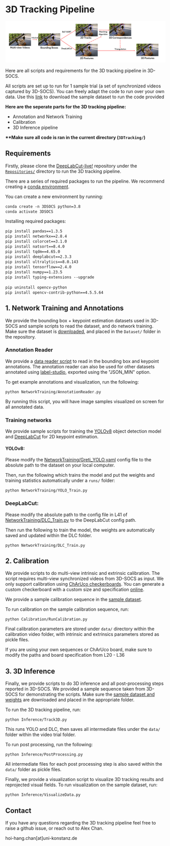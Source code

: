 # 3D Tracking Pipeline

![Banner](../media/Pipeline3D.png)

Here are all scripts and requirements for the 3D tracking pipeline in 3D-SOCS.

All scripts are set up to run for 1 sample trial (a set of synchronized videos captured by 3D-SOCS). You can freely adapt the code to run over your own data. Use this [link](https://doi.org/10.17617/3.ZQMOJ3) to download the sample dataset to run the code provided

**Here are the seperate parts for the 3D tracking pipeline:**
- Annotation and Network Training
- Calibration
- 3D Inference pipeline

**\*\*Make sure all code is ran in the current directory (`3DTracking/`)**


## Requirements
Firstly, please clone the [DeepLabCut-live!](https://github.com/DeepLabCut/DeepLabCut-live) repository under the [`Repositories/`](../Repositories/) directory to run the 3D tracking pipeline.

There are a series of required packages to run the pipeline. We recommend creating a [conda environment](https://www.anaconda.com/). 

You can create a new environment by running:
```
conda create -n 3DSOCS python=3.8
conda activate 3DSOCS
```

Installing required packages:
```
pip install pandas==1.3.5
pip install networkx==2.8.4
pip install colorcet==3.1.0
pip install natsort==8.4.0
pip install tqdm==4.65.0
pip install deeplabcut==2.3.3
pip install ultralytics==8.0.143
pip install tensorflow==2.4.0
pip install numpy==1.23.5
pip install typing-extensions --upgrade

pip uninstall opencv-python
pip install opencv-contrib-python==4.5.5.64

```

## 1. Network Training and Annotations
We provide the bounding box + keypoint estimation datasets used in 3D-SOCS and sample scripts to read the dataset, and do network training. Make sure the dataset is [downloaded](https://doi.org/10.17617/3.ZQMOJ3), and placed in the `Dataset/` folder in the repository.

### Annotation Reader
We provide a [data reader script](NetworkTraining/AnnotationReader.py) to read in the bounding box and keypoint annotations. The annotation reader can also be used for other datasets annotated using [label-studio](https://labelstud.io/), exported using the "JSON_MIN" option.


To get example annotations and visualization, run the following:

```
python NetworkTraining/AnnotationReader.py
```

By running this script, you will have image samples visualized on screen for all annotated data.


### Training networks
We provide sample scripts for training the [YOLOv8](https://docs.ultralytics.com/) object detection model and [DeepLabCut](http://www.mackenziemathislab.org/deeplabcut#:~:text=DeepLabCut%E2%84%A2%20is%20an%20efficient,typically%2050%2D200%20frames) for 2D keypoint estimation.

#### YOLOv8:
Please modify the [NetworkTraining/Greti_YOLO.yaml](NetworkTraining/Greti_YOLO.yaml) config file to the absolute path to the dataset on your local computer.

Then, run the following which trains the model and put the weights and training statistics automatically under a `runs/` folder:
```
python NetworkTraining/YOLO_Train.py
```

### DeepLabCut:
Please modify the absolute path to the config file in L41 of [NetworkTraining/DLC_Train.py](NetworkTraining/DLC_Train.py) to the DeepLabCut config path. 

Then run the following to train the model, the weights are automatically saved and updated within the DLC folder.
```
python NetworkTraining/DLC_Train.py
```

## 2. Calibration
We provide scripts to do multi-view intrinsic and extrinsic calibration. The script requires multi-view synchronized videos from 3D-SOCS as input. We only support calibration using [ChArUco checkerboards](https://docs.opencv.org/3.4/df/d4a/tutorial_charuco_detection.html). You can generate a custom checkerboard with a custom size and specification [online](https://calib.io/pages/camera-calibration-pattern-generator).

We provide a sample calibration sequence in the [sample dataset](https://doi.org/10.17617/3.ZQMOJ3).

To run calibration on the sample calibration sequence, run:
```
python Calibration/RunCalibration.py
```

Final calibration parameters are stored under `data/` directory within the calibration video folder, with intrinsic and extrinsics parameters stored as pickle files.

If you are using your own sequences or ChArUco board, make sure to modify the paths and board specification from L20 - L36


## 3. 3D Inference
Finally, we provide scripts to do 3D inference and all post-processing steps reported in 3D-SOCS. We provided a sample sequence taken from 3D-SOCS for demonstrating the scripts. Make sure the [sample dataset and weights](https://doi.org/10.17617/3.ZQMOJ3) are downloaded and placed in the appropriate folder.

To run the 3D tracking pipeline, run:
```
python Inference/Track3D.py
```
This runs YOLO and DLC, then saves all intermediate files under the `data/` folder within the video trial folder.

To run post processing, run the following:
```
python Inference/PostProcessing.py
```
All intermediate files for each post processing step is also saved within the `data/` folder as pickle files.

Finally, we provide a visualization script to visualize 3D tracking results and reprojected visual fields. To run visualization on the sample dataset, run:
```
python Inference/VisualizeData.py
```


## Contact
If you have any questions regarding the 3D tracking pipeline feel free to raise a github issue, or reach out to Alex Chan.

hoi-hang.chan[at]uni-konstanz.de
